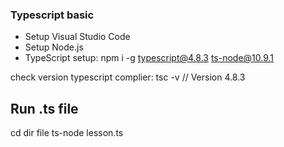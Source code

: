 ### Typescript basic 
- Setup Visual Studio Code
- Setup Node.js
- TypeScript setup: npm i -g typescript@4.8.3 ts-node@10.9.1

check version typescript complier: tsc -v // Version 4.8.3

## Run .ts file
cd dir file
ts-node lesson.ts